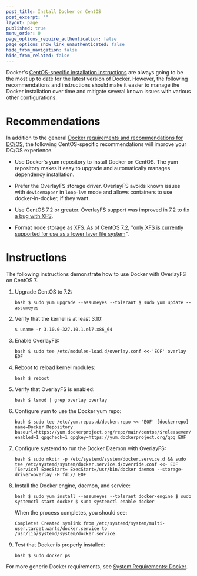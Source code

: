```yaml
---
post_title: Install Docker on CentOS
post_excerpt: ""
layout: page
published: true
menu_order: 0
page_options_require_authentication: false
page_options_show_link_unauthenticated: false
hide_from_navigation: false
hide_from_related: false
---
```

Docker's <a href="https://docs.docker.com/engine/installation/linux/centos/" target="_blank">CentOS-specific installation instructions</a> are always going to be the most up to date for the latest version of Docker. However, the following recommendations and instructions should make it easier to manage the Docker installation over time and mitigate several known issues with various other configurations.

# Recommendations

In addition to the general [Docker requirements and recommendations for DC/OS][1], the following CentOS-specific recommendations will improve your DC/OS experience.

*   Use Docker's yum repository to install Docker on CentOS. The yum repository makes it easy to upgrade and automatically manages dependency installation.

*   Prefer the OverlayFS storage driver. OverlayFS avoids known issues with `devicemapper` in `loop-lvm` mode and allows containers to use docker-in-docker, if they want.

*   Use CentOS 7.2 or greater. OverlayFS support was improved in 7.2 to fix <a href="https://github.com/docker/docker/issues/10294" target="_blank">a bug with XFS</a>.

*   Format node storage as XFS. As of CentOS 7.2, "<a href="https://access.redhat.com/documentation/en-US/Red_Hat_Enterprise_Linux/7/html/7.2_Release_Notes/technology-preview-file_systems.html" target="_blank">only XFS is currently supported for use as a lower layer file system</a>".

# Instructions

The following instructions demonstrate how to use Docker with OverlayFS on CentOS 7.

1.  Upgrade CentOS to 7.2:
    
    `bash
$ sudo yum upgrade --assumeyes --tolerant
$ sudo yum update --assumeyes`

2.  Verify that the kernel is at least 3.10:
    
    `$ uname -r
3.10.0-327.10.1.el7.x86_64`

3.  Enable OverlayFS:
    
    `bash
$ sudo tee /etc/modules-load.d/overlay.conf <<-'EOF'
overlay
EOF`

4.  Reboot to reload kernel modules:
    
    `bash
$ reboot`

5.  Verify that OverlayFS is enabled:
    
    `bash
$ lsmod | grep overlay
overlay`

6.  Configure yum to use the Docker yum repo:
    
    `bash
$ sudo tee /etc/yum.repos.d/docker.repo <<-'EOF'
[dockerrepo]
name=Docker Repository
baseurl=https://yum.dockerproject.org/repo/main/centos/$releasever/
enabled=1
gpgcheck=1
gpgkey=https://yum.dockerproject.org/gpg
EOF`

7.  Configure systemd to run the Docker Daemon with OverlayFS:
    
    `bash
$ sudo mkdir -p /etc/systemd/system/docker.service.d && sudo tee /etc/systemd/system/docker.service.d/override.conf <<- EOF
[Service]
ExecStart=
ExecStart=/usr/bin/docker daemon --storage-driver=overlay -H fd://
EOF`

8.  Install the Docker engine, daemon, and service:
    
    `bash
$ sudo yum install --assumeyes --tolerant docker-engine
$ sudo systemctl start docker
$ sudo systemctl enable docker`
    
    When the process completes, you should see:
    
    `Complete!
Created symlink from /etc/systemd/system/multi-user.target.wants/docker.service to /usr/lib/systemd/system/docker.service.`

9.  Test that Docker is properly installed:
    
    `bash
$ sudo docker ps`

For more generic Docker requirements, see [System Requirements: Docker][1].

 [1]: /administration/installing/custom/system-requirements/#docker